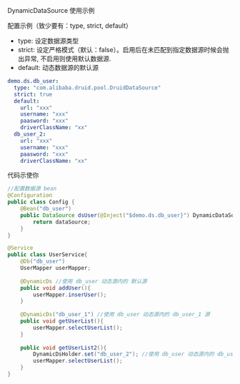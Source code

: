 
DynamicDataSource 使用示例

配置示例（致少要有：type, strict, default）

* type: 设定数据源类型
* strict: 设定严格模式（默认：false）。启用后在未匹配到指定数据源时候会抛出异常, 不启用则使用默认数据源.
* default: 动态数据源的默认源

```yaml
demo.ds.db_user:
  type: "com.alibaba.druid.pool.DruidDataSource" 
  strict: true
  default: 
    url: "xxx"
    username: "xxx"
    paasword: "xxx"
    driverClassName: "xx"
  db_user_2:
    url: "xxx"
    username: "xxx"
    paasword: "xxx"
    driverClassName: "xx"
```

代码示使你

```java
//配置数据源 bean
@Configuration
public class Config {
    @Bean("db_user")
    public DataSource dsUser(@Inject("$demo.ds.db_user}") DynamicDataSource dataSource) {
        return dataSource;
    }
}

@Service
public class UserService{
    @Db("db_user")
    UserMapper userMapper;
    
    @DynamicDs //使用 db_user 动态源内的 默认源
    public void addUser(){
        userMapper.inserUser();
    }
    
    @DynamicDs("db_user_1") //使用 db_user 动态源内的 db_user_1 源
    public void getUserList(){
        userMapper.selectUserList();
    }
    
    public void getUserList2(){
        DynamicDsHolder.set("db_user_2"); //使用 db_user 动态源内的 db_user_2 源
        userMapper.selectUserList();
    }
}
```